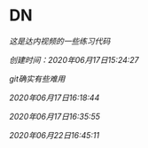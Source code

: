 # DN
*这是达内视频的一些练习代码*

*创建时间：2020年06月17日15:24:27*

*git确实有些难用*

*2020年06月17日16:18:44*

*2020年06月17日16:35:55*

*2020年06月22日16:45:11*
